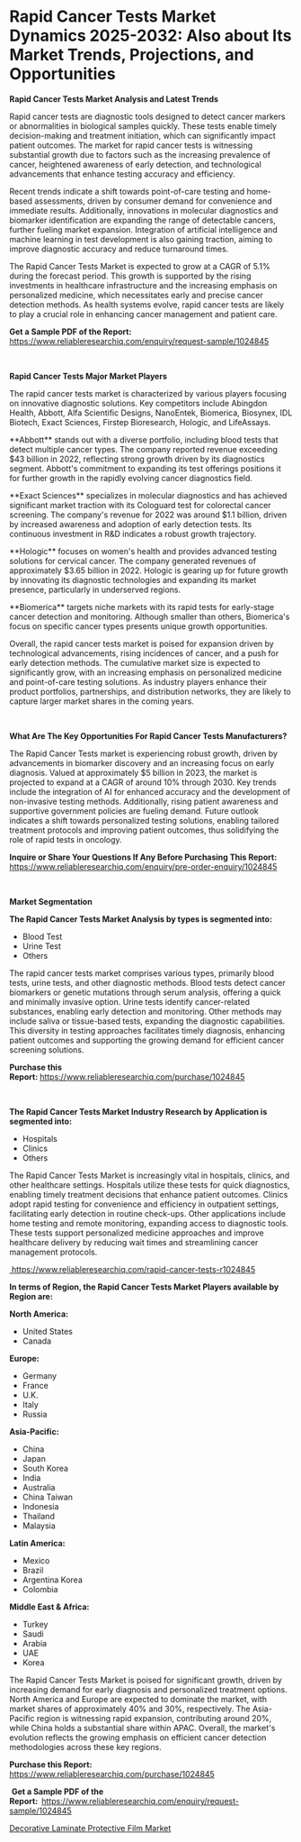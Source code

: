 <p><h1>Rapid Cancer Tests Market Dynamics 2025-2032: Also about Its Market Trends, Projections, and Opportunities</h1></p><p><strong>Rapid Cancer Tests Market Analysis and Latest Trends</strong></p>
<p><p>Rapid cancer tests are diagnostic tools designed to detect cancer markers or abnormalities in biological samples quickly. These tests enable timely decision-making and treatment initiation, which can significantly impact patient outcomes. The market for rapid cancer tests is witnessing substantial growth due to factors such as the increasing prevalence of cancer, heightened awareness of early detection, and technological advancements that enhance testing accuracy and efficiency.</p><p>Recent trends indicate a shift towards point-of-care testing and home-based assessments, driven by consumer demand for convenience and immediate results. Additionally, innovations in molecular diagnostics and biomarker identification are expanding the range of detectable cancers, further fueling market expansion. Integration of artificial intelligence and machine learning in test development is also gaining traction, aiming to improve diagnostic accuracy and reduce turnaround times.</p><p>The Rapid Cancer Tests Market is expected to grow at a CAGR of 5.1% during the forecast period. This growth is supported by the rising investments in healthcare infrastructure and the increasing emphasis on personalized medicine, which necessitates early and precise cancer detection methods. As health systems evolve, rapid cancer tests are likely to play a crucial role in enhancing cancer management and patient care.</p></p>
<p><strong>Get a Sample PDF of the Report:&nbsp;</strong> <a href="https://www.reliableresearchiq.com/enquiry/request-sample/1024845?utm_campaign=3106&utm_medium=2&utm_source=Github&utm_content=ia&utm_term=08032025&utm_id=rapid-cancer-tests">https://www.reliableresearchiq.com/enquiry/request-sample/1024845</a></p>
<p>&nbsp;</p>
<p><strong>Rapid Cancer Tests Major Market Players</strong></p>
<p><p>The rapid cancer tests market is characterized by various players focusing on innovative diagnostic solutions. Key competitors include Abingdon Health, Abbott, Alfa Scientific Designs, NanoEntek, Biomerica, Biosynex, IDL Biotech, Exact Sciences, Firstep Bioresearch, Hologic, and LifeAssays.</p><p>**Abbott** stands out with a diverse portfolio, including blood tests that detect multiple cancer types. The company reported revenue exceeding $43 billion in 2022, reflecting strong growth driven by its diagnostics segment. Abbott's commitment to expanding its test offerings positions it for further growth in the rapidly evolving cancer diagnostics field.</p><p>**Exact Sciences** specializes in molecular diagnostics and has achieved significant market traction with its Cologuard test for colorectal cancer screening. The company's revenue for 2022 was around $1.1 billion, driven by increased awareness and adoption of early detection tests. Its continuous investment in R&D indicates a robust growth trajectory.</p><p>**Hologic** focuses on women's health and provides advanced testing solutions for cervical cancer. The company generated revenues of approximately $3.65 billion in 2022. Hologic is gearing up for future growth by innovating its diagnostic technologies and expanding its market presence, particularly in underserved regions.</p><p>**Biomerica** targets niche markets with its rapid tests for early-stage cancer detection and monitoring. Although smaller than others, Biomerica's focus on specific cancer types presents unique growth opportunities.</p><p>Overall, the rapid cancer tests market is poised for expansion driven by technological advancements, rising incidences of cancer, and a push for early detection methods. The cumulative market size is expected to significantly grow, with an increasing emphasis on personalized medicine and point-of-care testing solutions. As industry players enhance their product portfolios, partnerships, and distribution networks, they are likely to capture larger market shares in the coming years.</p></p>
<p>&nbsp;</p>
<p><strong>What Are The Key Opportunities For Rapid Cancer Tests Manufacturers?</strong></p>
<p><p>The Rapid Cancer Tests market is experiencing robust growth, driven by advancements in biomarker discovery and an increasing focus on early diagnosis. Valued at approximately $5 billion in 2023, the market is projected to expand at a CAGR of around 10% through 2030. Key trends include the integration of AI for enhanced accuracy and the development of non-invasive testing methods. Additionally, rising patient awareness and supportive government policies are fueling demand. Future outlook indicates a shift towards personalized testing solutions, enabling tailored treatment protocols and improving patient outcomes, thus solidifying the role of rapid tests in oncology.</p></p>
<p><strong>Inquire or Share Your Questions If Any Before Purchasing This Report:</strong> <a href="https://www.reliableresearchiq.com/enquiry/pre-order-enquiry/1024845?utm_campaign=3106&utm_medium=2&utm_source=Github&utm_content=ia&utm_term=08032025&utm_id=rapid-cancer-tests">https://www.reliableresearchiq.com/enquiry/pre-order-enquiry/1024845</a></p>
<p>&nbsp;</p>
<p><strong>Market Segmentation</strong></p>
<p><strong>The Rapid Cancer Tests Market Analysis by types is segmented into:</strong></p>
<p><ul><li>Blood Test</li><li>Urine Test</li><li>Others</li></ul></p>
<p><p>The rapid cancer tests market comprises various types, primarily blood tests, urine tests, and other diagnostic methods. Blood tests detect cancer biomarkers or genetic mutations through serum analysis, offering a quick and minimally invasive option. Urine tests identify cancer-related substances, enabling early detection and monitoring. Other methods may include saliva or tissue-based tests, expanding the diagnostic capabilities. This diversity in testing approaches facilitates timely diagnosis, enhancing patient outcomes and supporting the growing demand for efficient cancer screening solutions.</p></p>
<p><strong>Purchase this Report:&nbsp;</strong><a href="https://www.reliableresearchiq.com/purchase/1024845?utm_campaign=3106&utm_medium=2&utm_source=Github&utm_content=ia&utm_term=08032025&utm_id=rapid-cancer-tests">https://www.reliableresearchiq.com/purchase/1024845</a></p>
<p>&nbsp;</p>
<p><strong>The Rapid Cancer Tests Market Industry Research by Application is segmented into:</strong></p>
<p><ul><li>Hospitals</li><li>Clinics</li><li>Others</li></ul></p>
<p><p>The Rapid Cancer Tests Market is increasingly vital in hospitals, clinics, and other healthcare settings. Hospitals utilize these tests for quick diagnostics, enabling timely treatment decisions that enhance patient outcomes. Clinics adopt rapid testing for convenience and efficiency in outpatient settings, facilitating early detection in routine check-ups. Other applications include home testing and remote monitoring, expanding access to diagnostic tools. These tests support personalized medicine approaches and improve healthcare delivery by reducing wait times and streamlining cancer management protocols.</p></p>
<p><a href="https://www.reliableresearchiq.com/rapid-cancer-tests-r1024845?utm_campaign=3106&utm_medium=2&utm_source=Github&utm_content=ia&utm_term=08032025&utm_id=rapid-cancer-tests">&nbsp;https://www.reliableresearchiq.com/rapid-cancer-tests-r1024845</a></p>
<p><strong>In terms of Region, the Rapid Cancer Tests Market Players available by Region are:</strong></p>
<p>
    <p> <strong> North America: </strong>
        <ul>
            <li>United States</li>
            <li>Canada</li>
        </ul>
        </p> 
    <p> <strong> Europe: </strong>
        <ul>
            <li>Germany</li>
            <li>France</li>
            <li>U.K.</li>
            <li>Italy</li>
            <li>Russia</li>
        </ul>
        </p> 
    <p> <strong> Asia-Pacific: </strong>
        <ul>
            <li>China</li>
            <li>Japan</li>
            <li>South Korea</li>
            <li>India</li>
            <li>Australia</li>
            <li>China Taiwan</li>
            <li>Indonesia</li>
            <li>Thailand</li>
            <li>Malaysia</li>
        </ul>
        </p> 
    <p> <strong> Latin America: </strong>
        <ul>
            <li>Mexico</li>
            <li>Brazil</li>
            <li>Argentina Korea</li>
            <li>Colombia</li>
        </ul>
        </p> 
    <p> <strong> Middle East & Africa: </strong>
        <ul>
            <li>Turkey</li>
            <li>Saudi</li>
            <li>Arabia</li>
            <li>UAE</li>
            <li>Korea</li>
        </ul>
    </p>
    </p>
<p><p>The Rapid Cancer Tests Market is poised for significant growth, driven by increasing demand for early diagnosis and personalized treatment options. North America and Europe are expected to dominate the market, with market shares of approximately 40% and 30%, respectively. The Asia-Pacific region is witnessing rapid expansion, contributing around 20%, while China holds a substantial share within APAC. Overall, the market's evolution reflects the growing emphasis on efficient cancer detection methodologies across these key regions.</p></p>
<p><strong>Purchase this Report: </strong><a href="https://www.reliableresearchiq.com/purchase/1024845?utm_campaign=3106&utm_medium=2&utm_source=Github&utm_content=ia&utm_term=08032025&utm_id=rapid-cancer-tests">https://www.reliableresearchiq.com/purchase/1024845</a></p>
<p>&nbsp;<strong>Get a Sample PDF of the Report:&nbsp;&nbsp;</strong><a href="https://www.reliableresearchiq.com/enquiry/request-sample/1024845?utm_campaign=3106&utm_medium=2&utm_source=Github&utm_content=ia&utm_term=08032025&utm_id=rapid-cancer-tests">https://www.reliableresearchiq.com/enquiry/request-sample/1024845</a></p>
<p><strong></strong></p>
<p><p><a href="https://github.com/duscarajlha/Market-Research-Report-List-1/blob/main/decorative-laminate-protective-film-market.md?utm_campaign=3106&utm_medium=2&utm_source=Github&utm_content=ia&utm_term=08032025&utm_id=rapid-cancer-tests">Decorative Laminate Protective Film Market</a></p></p>
